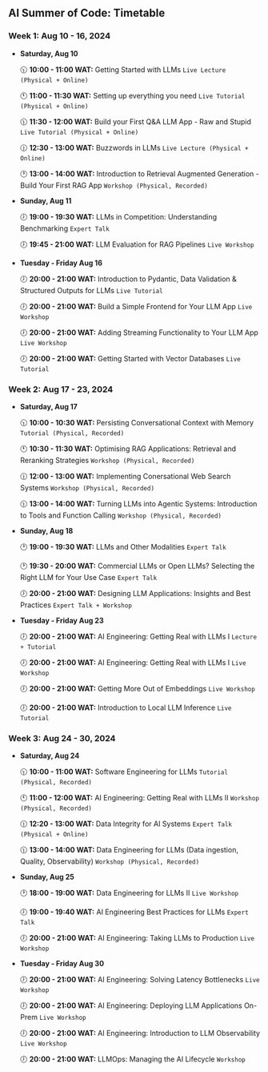 ## AI Summer of Code: Timetable

### Week 1: Aug 10 - 16, 2024

- **Saturday, Aug 10**
  
  🕥 **10:00 - 11:00 WAT:** Getting Started with LLMs `Live Lecture (Physical + Online)`

  🕚 **11:00 - 11:30 WAT:** Setting up everything you need `Live Tutorial (Physical + Online)`

  🕦 **11:30 - 12:00 WAT:** Build your First Q&A LLM App - Raw and Stupid `Live Tutorial (Physical + Online)`

  🕧 **12:30 - 13:00 WAT:** Buzzwords in LLMs `Live Lecture (Physical + Online)`

  🕐 **13:00 - 14:00 WAT:** Introduction to Retrieval Augmented Generation - Build Your First RAG App `Workshop (Physical, Recorded)`
    
- **Sunday, Aug 11**
  
  🕖 **19:00 - 19:30 WAT:** LLMs in Competition: Understanding Benchmarking `Expert Talk`
  
  🕖 **19:45 - 21:00 WAT:** LLM Evaluation for RAG Pipelines `Live Workshop`

- **Tuesday - Friday Aug 16**
  
  🕖 **20:00 - 21:00 WAT:** Introduction to Pydantic, Data Validation & Structured Outputs for LLMs `Live Tutorial`
  
  🕖 **20:00 - 21:00 WAT:** Build a Simple Frontend for Your LLM App `Live Workshop`

  🕖 **20:00 - 21:00 WAT:** Adding Streaming Functionality to Your LLM App `Live Workshop`

  🕖 **20:00 - 21:00 WAT:** Getting Started with Vector Databases `Live Tutorial`
  
### Week 2: Aug 17 - 23, 2024

- **Saturday, Aug 17**
  
  🕥 **10:00 - 10:30 WAT:** Persisting Conversational Context with Memory `Tutorial (Physical, Recorded)`

  🕚 **10:30 - 11:30 WAT:** Optimising RAG Applications: Retrieval and Reranking Strategies `Workshop (Physical, Recorded)`

  🕧 **12:00 - 13:00 WAT:** Implementing Conersational Web Search Systems `Workshop (Physical, Recorded)`

  🕦 **13:00 - 14:00 WAT:** Turning LLMs into Agentic Systems: Introduction to Tools and Function Calling `Workshop (Physical, Recorded)`

- **Sunday, Aug 18**
  
  🕐 **19:00 - 19:30 WAT:** LLMs and Other Modalities `Expert Talk`
  
  🕐 **19:30 - 20:00 WAT:** Commercial LLMs or Open LLMs? Selecting the Right LLM for Your Use Case `Expert Talk`
  
  🕖 **20:00 - 21:00 WAT:** Designing LLM Applications: Insights and Best Practices `Expert Talk + Workshop`

- **Tuesday - Friday Aug 23**
  
  🕖 **20:00 - 21:00 WAT:** AI Engineering: Getting Real with LLMs I `Lecture + Tutorial`
  
  🕖 **20:00 - 21:00 WAT:** AI Engineering: Getting Real with LLMs I `Live Workshop`

  🕖 **20:00 - 21:00 WAT:** Getting More Out of Embeddings `Live Workshop`

  🕖 **20:00 - 21:00 WAT:** Introduction to Local LLM Inference `Live Tutorial`
  
### Week 3: Aug 24 - 30, 2024

- **Saturday, Aug 24**
  
  🕥 **10:00 - 11:00 WAT:** Software Engineering for LLMs `Tutorial (Physical, Recorded)`

  🕚 **11:00 - 12:00 WAT:** AI Engineering: Getting Real with LLMs II `Workshop (Physical, Recorded)`

  🕧 **12:20 - 13:00 WAT:** Data Integrity for AI Systems `Expert Talk (Physical + Online)`

  🕦 **13:00 - 14:00 WAT:** Data Engineering for LLMs (Data ingestion, Quality, Observability) `Workshop (Physical, Recorded)`

- **Sunday, Aug 25**
  
  🕐 **18:00 - 19:00 WAT:** Data Engineering for LLMs II `Live Workshop`
  
  🕖 **19:00 - 19:40 WAT:** AI Engineering Best Practices for LLMs `Expert Talk`
  
  🕖 **20:00 - 21:00 WAT:** AI Engineering: Taking LLMs to Production `Live Workshop`

- **Tuesday - Friday Aug 30**
  
  🕖 **20:00 - 21:00 WAT:** AI Engineering: Solving Latency Bottlenecks `Live Workshop`
  
  🕖 **20:00 - 21:00 WAT:** AI Engineering: Deploying LLM Applications On-Prem `Live Workshop`

  🕖 **20:00 - 21:00 WAT:** AI Engineering: Introduction to LLM Observability `Live Workshop`

  🕖 **20:00 - 21:00 WAT:** LLMOps: Managing the AI Lifecycle `Workshop`



